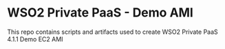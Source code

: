 # WSO2 Private PaaS - Demo AMI

This repo contains scripts and artifacts used to create WSO2 Private PaaS 4.1.1 Demo EC2 AMI
